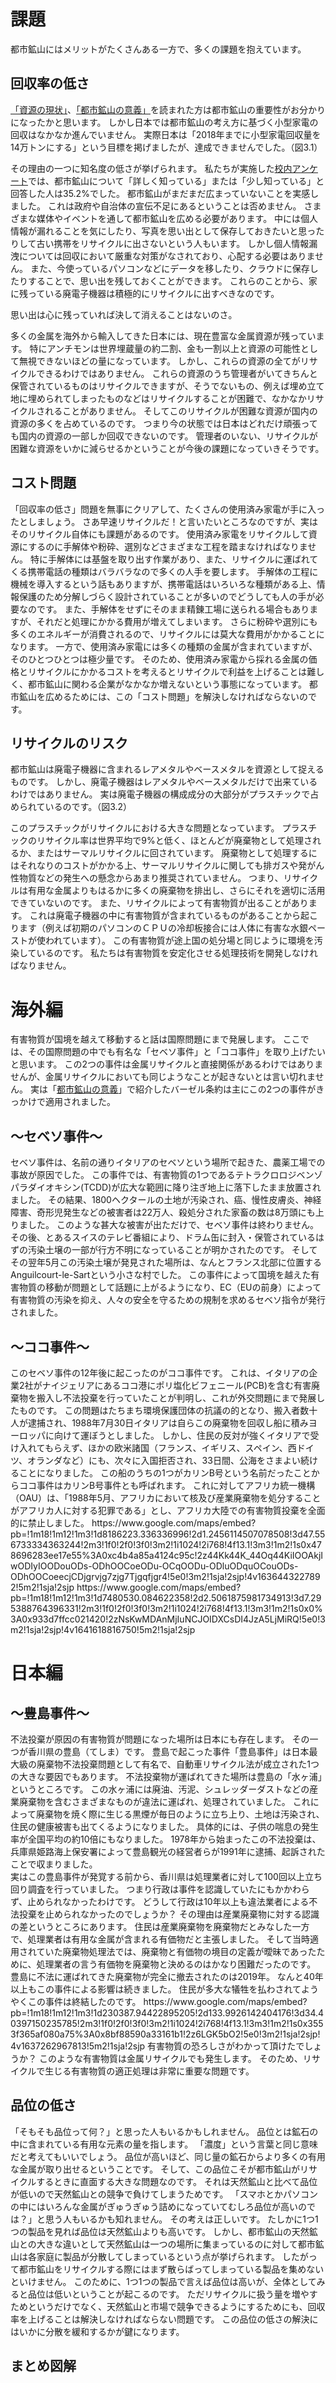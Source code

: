 [//SCML_TITLE]: # (課題)
[//SCML_TITLE_EN]: # (Problem)

<div id="lang_jp">

# 課題

都市鉱山にはメリットがたくさんある一方で、多くの課題を抱えています。

## 回収率の低さ

<a href="../present-situation/">「資源の現状」</a>、<a href="../urban-mining/">「都市鉱山の意義」</a>を読まれた方は都市鉱山の重要性がお分かりになったかと思います。
<SummaryLink id="1">
しかし日本では<ForceText>都市鉱山の考え方に基づく小型家電の回収はなかなか進んでいません。</ForceText>
実際日本は「2018年までに小型家電回収量を14万トンにする」という目標を掲げましたが、達成できませんでした。（図3.1）
</SummaryLink>

<div class="image_container">
    <CaptionImage
        src="../assets/meti/20200807_01.png"
        caption="図3.1 小型家電回収量の推移"
        source="環境省" link="https://www.env.go.jp/press/files/jp/114485.pdf"
        height="40vw"
    ></CaptionImage>
</div>

その理由の一つに<ForceText>知名度の低さ</ForceText>が挙げられます。
私たちが実施した<a href="../activity/questionnaire.html">校内アンケート</a>では、都市鉱山について「詳しく知っている」または「少し知っている」と回答した人は35.2%でした。
都市鉱山がまだまだ広まっていないことを実感しました。
これは政府や自治体の宣伝不足にあるということは否めません。
さまざまな媒体やイベントを通して都市鉱山を広める必要があります。
中には<ForceText>個人情報が漏れる</ForceText>ことを気にしたり、<ForceText>写真を思い出として保存しておきたい</ForceText>と思ったりして古い携帯をリサイクルに出さないという人もいます。
しかし個人情報漏洩については回収において厳重な対策がなされており、心配する必要はありません。
また、今使っているパソコンなどにデータを移したり、クラウドに保存したりすることで、思い出を残しておくことができます。
これらのことから、家に残っている廃電子機器は積極的にリサイクルに出すべきなのです。

<AtomCharacter atom="Pt">
思い出は心に残っていれば決して消えることはないのさ。
</AtomCharacter>

多くの金属を海外から輸入してきた日本には、現在豊富な<Word>金属資源</Word>が残っています。
特にアンチモンは世界埋蔵量の約二割、金も一割以上と資源の可能性として無視できないほどの量になっています。
しかし、<ForceText>これらの資源の全てがリサイクルできるわけではありません。</ForceText>
これらの資源のうち管理者がいてきちんと保管されているものはリサイクルできますが、そうでないもの、例えば埋め立て地に埋められてしまったものなどはリサイクルすることが困難で、なかなかリサイクルされることがありません。
そしてこのリサイクルが困難な資源が国内の資源の多くを占めているのです。
つまり今の状態では日本はどれだけ頑張っても<ForceText>国内の資源の一部しか回収できない</ForceText>のです。
管理者のいない、リサイクルが困難な資源をいかに減らせるかということが今後の課題になっていきそうです。
<!-- (原田幸明Q&A p.5,24より) -->

## コスト問題

「回収率の低さ」問題を無事にクリアして、たくさんの使用済み家電が手に入ったとしましょう。
さあ早速リサイクルだ！と言いたいところなのですが、実はそのリサイクル自体にも課題があるのです。
<SummaryLink id="4">
使用済み家電をリサイクルして資源にするのに<ForceText>手解体や粉砕、選別などさまざまな工程を踏まなければなりません。</ForceText>
</SummaryLink>
特に手解体には基盤を取り出す作業があり、また、リサイクルに運ばれてくる携帯電話の種類はバラバラなので<ForceText>多くの人手を要します。</ForceText>
手解体の工程に機械を導入するという話もありますが、携帯電話はいろいろな種類がある上、情報保護のため分解しづらく設計されていることが多いのでどうしても人の手が必要なのです。
また、手解体をせずにそのまま精錬工場に送られる場合もありますが、それだと処理にかかる費用が増えてしまいます。
さらに粉砕や選別にも多くのエネルギーが消費されるので、リサイクルには莫大な費用がかかることになります。
一方で、使用済み家電には多くの種類の金属が含まれていますが、<ForceText>そのひとつひとつは極少量です。</ForceText>
そのため、使用済み家電から採れる金属の価格とリサイクルにかかるコストを考えるとリサイクルで利益を上げることは難しく、都市鉱山に関わる企業がなかなか増えないという事態になっています。<!-- （イラスト） -->
都市鉱山を広めるためには、この「コスト問題」を解決しなければならないのです。

## リサイクルのリスク

都市鉱山は廃電子機器に含まれる<Word>レアメタル</Word>や<Word>ベースメタル</Word>を資源として捉えるものです。
しかし、廃電子機器はレアメタルやベースメタルだけで出来ているわけではありません。
<SummaryLink id="3">
実は<ForceText>廃電子機器の構成成分の大部分がプラスチックで占められているのです。（図3.2）</ForceText>
</SummaryLink>
<div class="image_container">
    <CaptionImage
        src="../assets/susdi/40dcbe9d88c96297b642179a653642d8.jpg"
        caption="図3.2 携帯電話の構成成分の割合"
        source="SusDI" link="http://susdi.org/wp/data/post-38/"
        height="40vw"
    ></CaptionImage>
</div>

このプラスチックがリサイクルにおける大きな問題となっています。
プラスチックのリサイクル率は世界平均で9%と低く、ほとんどが廃棄物として処理されるか、または<Word>サーマルリサイクル</Word>に回されています。
廃棄物として処理するにはそれなりのコストがかかる上、サーマルリサイクルに関しても排ガスや発がん性物質などの発生への懸念からあまり推奨されていません。
つまり、<ForceText>リサイクルは有用な金属よりもはるかに多くの廃棄物を排出し、さらにそれを適切に活用できていない</ForceText>のです。
<SummaryLink id="5">
また、リサイクルによって<ForceText>有害物質が出る</ForceText>ことがあります。
これは廃電子機器の中に有害物質が含まれているものがあることから起こります（例えば初期のパソコンのＣＰＵの冷却板接合には人体に有害な水銀ペーストが使われています）。
この有害物質が途上国の処分場と同じように環境を汚染しているのです。
私たちは有害物質を安定化させる処理技術を開発しなければなりません。
</SummaryLink>

<Column title="有害物質の恐ろしさ">
<h1>海外編</h1>
有害物質が国境を越えて移動すると話は国際問題にまで発展します。
ここでは、その国際問題の中でも有名な「<Word>セベソ事件</Word>」と「<Word>ココ事件</Word>」を取り上げたいと思います。
この2つの事件は金属リサイクルと直接関係があるわけではありませんが、金属リサイクルにおいても同じようなことが起きないとは言い切れません。
実は「<a href="../urban-mining/">都市鉱山の意義</a>」で紹介した<Word>バーゼル条約</Word>は主にこの2つの事件がきっかけで適用されました。
<SummaryLink id="6">
<h2>～セベソ事件～</h2>
セベソ事件は、名前の通りイタリアのセベソという場所で起きた、農薬工場での事故が原因でした。
この事件では、有害物質の1つであるテトラクロロジベンゾパラダイオキシン(TCDD)が広大な範囲に降り注ぎ地上に落下したまま放置されました。
その結果、1800ヘクタールの土地が汚染され、癌、慢性皮膚炎、神経障害、奇形児発生などの被害者は22万人、殺処分された家畜の数は8万頭にも上りました。
このような甚大な被害が出ただけで、セベソ事件は終わりません。
その後、とあるスイスのテレビ番組により、ドラム缶に封入・保管されているはずの汚染土壌の一部が行方不明になっていることが明かされたのです。
そしてその翌年5月<ForceText>この汚染土壌が発見された場所は、なんとフランス北部に位置するAnguilcourt-le-Sartという小さな村でした。</ForceText>
この事件によって国境を越えた有害物質の移動が問題として話題に上がるようになり、EC（EUの前身）によって有害物質の汚染を抑え、人々の安全を守るための規制を求めるセベソ指令が発行されました。
</SummaryLink>
<SummaryLink id="7">
<h2>～ココ事件～</h2>
このセベソ事件の12年後に起こったのがココ事件です。
これは、イタリアの企業2社がナイジェリアにあるココ港にポリ塩化ビフェニール(PCB)を含む有害廃棄物を搬入し<Word>不法投棄</Word>を行っていたことが判明し、これが外交問題にまで発展したものです。
この問題はたちまち環境保護団体の抗議の的となり、搬入者数十人が逮捕され、1988年7月30日イタリアは自らこの廃棄物を回収し船に積みヨーロッパに向けて運ぼうとしました。
しかし、住民の反対が強くイタリアで受け入れてもらえず、ほかの欧米諸国（フランス、イギリス、スペイン、西ドイツ、オランダなど）にも、次々に入国拒否され、33日間、公海をさまよい続けることになりました。
この船のうちの1つがカリンB号という名前だったことからココ事件はカリンB号事件とも呼ばれます。
これに対してアフリカ統一機構（OAU）は、「1988年5月、アフリカにおいて核及び産業廃棄物を処分することがアフリカ人に対する犯罪である」とし、アフリカ大陸での有害物質投棄を全面的に禁止しました。
</SummaryLink>
<!-- (セベソとかココ、フランスの小さな村の場所を示す地図が欲しいかもby平川) -->
<GoogleMap>
https://www.google.com/maps/embed?pb=!1m18!1m12!1m3!1d8186223.336336996!2d1.2456114507078508!3d47.556733334363244!2m3!1f0!2f0!3f0!3m2!1i1024!2i768!4f13.1!3m3!1m2!1s0x478696283ee17e55%3A0xc4b4a85a4124c95c!2z44Kk44K_44Oq44KiIOOAkjIwODIyIOODouODs-ODhOOCoeODu-OCqOODu-ODluODquOCouODs-ODhOOCoeecjCDjgrvjg7zjg7Tjgqfjgr4!5e0!3m2!1sja!2sjp!4v1636443227892!5m2!1sja!2sjp
</GoogleMap>
<GoogleMap>
https://www.google.com/maps/embed?pb=!1m18!1m12!1m3!1d7480530.084622358!2d2.5061875981734913!3d7.295388764396331!2m3!1f0!2f0!3f0!3m2!1i1024!2i768!4f13.1!3m3!1m2!1s0x0%3A0x933d7ffcc021420!2zNsKwMDAnMjIuNCJOIDXCsDI4JzA5LjMiRQ!5e0!3m2!1sja!2sjp!4v1641618816750!5m2!1sja!2sjp
</GoogleMap>

<h1>日本編</h1>
<SummaryLink id="8"><h2>～豊島事件～</h2>
不法投棄が原因の有害物質が問題になった場所は日本にも存在します。
その一つが香川県の豊島（てしま）です。
豊島で起こった事件「<Word>豊島事件</Word>」は日本最大級の廃棄物不法投棄問題として有名で、<Word>自動車リサイクル法</Word>が成立された1つの大きな要因でもあります。
<!-- （豊島の場所を示す地図） -->
不法投棄物が運ばれてきた場所は豊島の「水ヶ浦」というところです。
この水ヶ浦には廃油、汚泥、<Word>シュレッダーダスト</Word>などの産業廃棄物を含むさまざまなものが違法に運ばれ、処理されていました。
これによって廃棄物を焼く際に生じる黒煙が毎日のように立ち上り、土地は汚染され、住民の健康被害も出てくるようになりました。
具体的には、子供の喘息の発生率が全国平均の約10倍にもなりました。
1978年から始まったこの不法投棄は、兵庫県姫路海上保安署によって豊島観光の経営者らが1991年に逮捕、起訴されたことで収まりました。
<br>
実はこの豊島事件が発覚する前から、香川県は処理業者に対して100回以上立ち回り調査を行っていました。
つまり行政は事件を認識していたにもかかわらず、止められなかったわけです。
どうして行政は10年以上も違法業者による不法投棄を止められなかったのでしょうか？
その理由は<ForceText>産業廃棄物に対する認識の差</ForceText>というところにあります。
住民は産業廃棄物を廃棄物だとみなした一方で、処理業者は有用な金属が含まれる有価物だと主張しました。
そして当時適用されていた<Word>廃棄物処理法</Word>では、廃棄物と有価物の境目の定義が曖昧であったために、処理業者の言う有価物を廃棄物と決めるのはかなり困難だったのです。
<br>
豊島に不法に運ばれてきた廃棄物が完全に撤去されたのは2019年。
なんと<ForceText>40年以上</ForceText>もこの事件による影響は続きました。
住民が多大な犠牲を払わされてようやくこの事件は終結したのです。
</SummaryLink>
<GoogleMap>
https://www.google.com/maps/embed?pb=!1m18!1m12!1m3!1d230387.94422895205!2d133.9926142404176!3d34.40397150235785!2m3!1f0!2f0!3f0!3m2!1i1024!2i768!4f13.1!3m3!1m2!1s0x3553f365af080a75%3A0x8bf88590a33161b1!2z6LGK5bO2!5e0!3m2!1sja!2sjp!4v1637262967813!5m2!1sja!2sjp
</GoogleMap>
有害物質の恐ろしさがわかって頂けたでしょうか？
<ForceText>このような有害物質は金属リサイクルでも発生します。</ForceText>
そのため、リサイクルで生じる有害物質の適正処理は非常に重要な問題です。
</Column>


## 品位の低さ

「そもそも<Word>品位</Word>って何？」と思った人もいるかもしれません。
品位とは鉱石の中に含まれている有用な元素の量を指します。
「濃度」という言葉と同じ意味だと考えてもいいでしょう。
品位が高いほど、同じ量の鉱石からより多くの有用な金属が取り出せるということです。
そして、この品位こそが都市鉱山がリサイクルするときに直面する大きな問題なのです。
<SummaryLink id="2">
それは<ForceText>天然鉱山と比べて品位が低いので天然鉱山との競争で負けてしまう</ForceText>ためです。
「スマホとかパソコンの中にはいろんな金属がぎゅうぎゅう詰めになっていてむしろ品位が高いのでは？」と思う人もいるかも知れません。
その考えは正しいです。
たしかに<ForceText>1つ1つの製品を見れば品位は天然鉱山よりも高い</ForceText>です。
しかし、都市鉱山の天然鉱山との大きな違いとして天然鉱山は一つの場所に集まっているのに対して都市鉱山は各家庭に製品が分散してしまっているという点が挙げられます。
したがって都市鉱山をリサイクルする際にはまず<ForceText>散らばってしまっている製品を集めないといけません。</ForceText>
このために、1つ1つの製品で言えば品位は高いが、<ForceText>全体としてみると品位は低い</ForceText>ということが起こるのです。
ただリサイクルに扱う量を増やすためというだけでなく、天然鉱山と市場で競争できるようにするためにも、回収率を上げることは解決しなければならない問題です。
この品位の低さの解決にはいかに分散を緩和するかが鍵になります。
</SummaryLink>

## まとめ図解

<div class="image_container">
  <svg viewBox="0, 0, 1280, 720" style="width:80vw; margin: 5vh 0 5vh;">
    <use xlink:href="../svg/summary_illust/C.svg#main"></use>
  </svg>
</div>


都市鉱山にはさまざまな課題が絡んでいますね...
なかなか進まないこともナットクできます。

## 参考文献

- 『図解よくわかる「都市鉱山」開発』（原田幸明・醍醐市朗、日刊工業新聞社・2011年8月1日）
- [PRTIMES「スマホのリサイクル回収率は17％。都市鉱山スマホを再資源化へ」](https://prtimes.jp/main/html/rd/p/000000006.000070388.html)
- [三井住友フィナンシャルグループ「「都市鉱山」に眠るレアメタルの資源化に向けて」](https://www.smfg.co.jp/sustainability/report/topics/detail084.html)
- [NIMS「都市鉱山関係データ」](https://www.nims.go.jp/genso/data/urban_mine.html)
- [「都市鉱山の蓄積量推定」に関する Q&A](https://www.nims.go.jp/research/elements/rare-metal/urban-mine/0ej0070000002ym4-att/urban-mine_qa.pdf)
- [petpedia「41 Eye-Opening Recycling Statistics」](https://petpedia.co/recycling-statistics/)
- [イタリア・セベソの化学工場での爆発](http://www.shippai.org/fkd/hf/HC0300002.pdf)
- [環境用語「セベソ事件」](https://www.eic.or.jp/ecoterm/index.php?act=view&serial=1543)
- [The New York Times「Toxic Waste Boomerang: Ciao Italy!」](https://www.nytimes.com/1988/09/03/world/toxic-waste-boomerang-ciao-italy.html)
- [The Washington Post「AFTER DUMPING ON NIGERIA, ITALY TAKES IT ALL BACK」](https://www.washingtonpost.com/archive/politics/1988/09/04/after-dumping-on-nigeria-italy-takes-it-all-back/349505f5-f0ca-4364-9563-3d1f9d48125f/)
- [ecoo「豊島事件が残した課題」](https://www.re-ver.co.jp/magazine/pdf/ecooVOL25.pdf)
- [E-VALUE「豊島の不法投棄問題を振り返る」](https://www.env-value.co.jp/columns/press57/)

<PNBar prev="../urban-mining/" next="../measure/" prev_text="都市鉱山の意義" next_text="現在の取り組み"></PNBar>
<FloatingMenu>
h1 課題
h2 回収率の低さ
h2 コスト問題
h2 リサイクルのリスク
h2 品位の低さ
h2 まとめ図解
h2 参考文献
</FloatingMenu>

</div>
<div id="lang_en">

# Problem

Urban mining makes a lot of profit, but there are still many obstacles.

## Low Collection Rate

If you read [&#147;Present Situation&#148;](../present-situation/) and [&#147;Urban Mining&#148;](../urban-mining/);, you should understand how important urban mining is.
<SummaryLink id="1_en">
However, <ForceText>collecting on the idea of urban mining is not so active</ForceText> in Japan.
In fact, Japan set a goal to collect 140 thousand tons of small home appliances by 2018, but they could not achieve. (Fig. 3.1)
</SummaryLink>

<div class="image_container">
    <CaptionImage
        src="../assets/meti/20200807_01.png"
        caption="Fig. 3.1 How much home appliances were collected in a year?"
        source="環境省" link="https://www.env.go.jp/press/files/jp/114485.pdf"
        height="40vw"
    ></CaptionImage>
</div>

One of the reasons for this is <ForceText>lack of name recognition</ForceText>.
In [our survey at school](../activity/questionnaire.html), 35.2% of the students answered that they knew "a lot" or "a little" about urban mines.
We realized that urban mining is still not widely known.
It is hard to deny that this is due to the lack of promotion by the government and municipalities.
They need to spread the word urban mining through various media and events.
Some people do not recycle their old cell phones because they are worried about <ForceText>their personal information being leaked</ForceText> or they want to <ForceText>keep their photos as memories</ForceText>.
However, they do not have to worry about leaking personal information, as strict measures are taken in the collection process.
You can also preserve your memories by transferring the data to your current PC or other devices, or by storing them in your cloud.
For these reasons, you should actively recycle e-waste left in your house.

<AtomCharacter atom="Pt">
Your memories in your mind will never be lost.
</AtomCharacter>

Japan, which has imported many metals from overseas, has abundant <Word>metal resources</Word>.
Antimony, in particular, accounts for about 20% of the world's reserves, and gold for more than 10%, which is too much to ignore as potential resources.
However, <ForceText>not all of these resources can be recycled</ForceText>.
Of these resources, those that are managed and stored properly can be recycled, but those that are not, such as those that have been buried in landfills, are difficult to recycle and are not recycled very often.
And these resources that are difficult to recycle account for most of the resources in Japan.
In short, in its current state, <ForceText>Japan can only recover a part of the domestic resources</ForceText> however hard it tries.
How to reduce the amount of resources that are not managed and are difficult to recycle is going to be an issue in the future.

## Cost Problem

Suppose you have successfully overcome the "low collection rate" problem and get a lot of used appliances.
You would like to say, "Let's recycle!" but actually recycling itself has its own problems.
<SummaryLink id="4_en">
In order to recycle used home appliances and turn them into resources, <ForceText>various processes such as manual dismantling, crushing, and sorting must be done</ForceText>.
In particular, manual dismantling involves taking out the base, and also <ForceText>requires a lot of labor</ForceText> because many different types of cell phones are brought for recycling.
Some people have talked about introducing machines to the manual disassembly process, but since there are many different types of cell phones and they are often designed to be difficult to disassemble to protect information, manual labor is necessary.
In some cases, the e-waste is sent directly to a refinery without manual dismantling, but this increases the cost of processing.
In addition, a lot of energy is consumed in crushing and sorting, which makes recycling very expensive.
On the other hand, used home appliances include many kinds of metals, but <ForceText>each of them is a very small volume</ForceText>.
As a result, considering the price of metals extracted from used home appliances and the cost of recycling, it is difficult to make a profit from recycling, and the number of companies engaging in urban mining is not increasing rapidly.
In order to spread the use of urban mines, this "cost problem" has to be solved.
</SummaryLink>

## Risk of Recycling

In the idea of urban mining, <Word>minor metals</Word> and <Word>base metals</Word> included in waste electronic equipment are regarded as resources.
However, waste electronics are not only made of minor metals and base metals.
<SummaryLink id="3_en">
In fact, <ForceText>the majority of the components of waste electronics are made up of plastic</ForceText>. (Fig. 3.2)
</SummaryLink>

<div class="image_container">
    <CaptionImage src="../assets/susdi/40dcbe9d88c96297b642179a653642d8.jpg"
        caption="Fig. 3.2 What is a cell phone made of?"
        source="SusDI"
        href="http://susdi.org/wp/data/post-38/"
        height="40vw"
    ></CaptionImage>
</div>

This plastic causes a big problem in recycling.
The global average recycling rate of plastic is low at 9%, and most of it is disposed of as waste or <Word>thermal recycling</Word>.
It costs a lot of money to process them as waste, and thermal recycling is not recommended due to concerns about the emission of exhaust gas and carcinogens.
In other words, <ForceText>recycling produces far more waste than useful metals, and also fails to properly use it</ForceText>.
<SummaryLink id="5_en">
In addition, <ForceText>recycling may generate hazardous substances</ForceText>.
This is caused by harmful substances in e-waste (For example, mercury paste, which is harmful to the human body, was used to bond the CPU cooling plates of early PCs).
These toxic substances are polluting the environment as well as disposal sites in developing countries.
You need to develop technologies to make toxic substances stable.
</SummaryLink>

<Column title="The Horror of Harmful Substances">

# Overseas

When harmful substances travel across borders, the discussion develops into an international issue.
In this article, we would like to talk about two famous international problems, <Word>Seveso disaster</Word> and <Word>Koko Incident</Word>.
Although these two incidents are not directly related to metal recycling, you cannot conclude that the same thing will not happen in metal recycling.
In fact, the <Word>Basel Convention</Word>, introduced in the section "[Significance of Urban Mining](../urban-mining/)," was concluded mainly because of these two incidents.

<SummaryLink id="6_en">
<h2>Seveso disaster</h2>
The Seveso disaster, as the name suggests, was caused by an accident at a pesticide factory in a place called Seveso, Italy.
In this incident, one of the hazardous substances, tetrachlorodibenzo-p dioxin (TCDD), rained down on a vast area and was left.
As a result, 1,800 hectares of land were contaminated, 220,000 people suffered from cancer, chronic dermatitis, neurological disorders, and deformed babies, and 80,000 livestock were killed.
This tremendous damage is not the end of the Seveso disaster.  Later, a Swiss TV program revealed that some of the contaminated soil that was supposed to be sealed and stored in drums had been lost.
In May of the next year, <ForceText>this contaminated soil was discovered in a small village in northern France called Anguilcourt-le-Sart</ForceText>.
This incident raised the issue of the movement of hazardous substances across borders, and the Seveso Directive was issued by the EC ( forerunner of the EU), which called for regulations to reduce the pollution of hazardous substances and protect the safety of people.
</SummaryLink>

<SummaryLink id="7_en">
<h2>Koko Incident</h2>
Twelve years after this Seveso incident, the Koko incident occurred.
It was discovered that two companies in Italy were <Word>illegal disposal</Word>, including polychlorinated biphenyl (PCB), at the Koko Port in Nigeria and developed into a diplomatic issue.
The issue quickly became the target of protests of environmental groups, dozens of haulers were arrested, and on July 30, 1988, Italy tried to collect the waste on its own, load it on a ship, and move it to Europe.
However, because of the strong opposition by the residents, they were not accepted in Italy, and other Western countries (France, England, Spain, West Germany, the Netherlands, etc.) refused to allow them to enter the country one after another, and for 33 days they wandered the high seas.
One of the ships was named Karin B, so this incident is also known as the Karin B incident.
In May 1988, the Organization of African Unity (OAU) banned all disposal of hazardous substances on the African continent, and stated that "the disposal of nuclear and industrial waste in Africa is a crime against the African people."
</SummaryLink>

<GoogleMap>
https://www.google.com/maps/embed?pb=!1m18!1m12!1m3!1d8186223.336336996!2d1.2456114507078508!3d47.556733334363244!2m3!1f0!2f0!3f0!3m2!1i1024!2i768!4f13.1!3m3!1m2!1s0x478696283ee17e55%3A0xc4b4a85a4124c95c!2z44Kk44K_44Oq44KiIOOAkjIwODIyIOODouODs-ODhOOCoeODu-OCqOODu-ODluODquOCouODs-ODhOOCoeecjCDjgrvjg7zjg7Tjgqfjgr4!5e0!3m2!1sja!2sjp!4v1636443227892!5m2!1sja!2sjp
</GoogleMap>
<GoogleMap>
https://www.google.com/maps/embed?pb=!1m18!1m12!1m3!1d7480530.084622358!2d2.5061875981734913!3d7.295388764396331!2m3!1f0!2f0!3f0!3m2!1i1024!2i768!4f13.1!3m3!1m2!1s0x0%3A0x933d7ffcc021420!2zNsKwMDAnMjIuNCJOIDXCsDI4JzA5LjMiRQ!5e0!3m2!1sja!2sjp!4v1641618816750!5m2!1sja!2sjp
</GoogleMap>

# Japan

<SummaryLink id="8_en">
<h2>Teshima Incident</h2>
There are places in Japan that had problems with harmful substances caused by illegal disposal.
One of them is  Teshima in Kagawa Prefecture.
The <Word>Teshima Incident</Word>, an incident that took place in Teshima is famous as one of the largest illegal waste disposal problems in Japan, and is one of the main reasons why <Word>the Act on Recycling, etc. of End-of-Life Vehicles</Word> was introduced.
The place where the illegally deposited waste was brought to is called Mizugaura in Teshima.
Various items, including industrial waste such as waste oil, sludge and <Word>shredder dust</Word>, were illegally brought there for processing.
This resulted in the daily emission of black smoke generated when burning the waste, which polluted the land and caused health problems for the residents.
To be specific, the rate of asthma in children is about 10 times as high as the national average.
The illegal disposal, which began in 1978, ended when the owners of Teshima Kanko were arrested and prosecuted in 1991 by the Himeji Coast Guard in Hyogo Prefecture.
<br>
In fact, before this incident in Teshima was found out, Kagawa Prefecture had conducted over 100 spot checks on the processor.
In other words, the administration was aware of the incident, but was unable to stop it.
Why haven't they been able to stop illegal dumping by illegal companies for more than 10 years?
The reason for this lies in <ForceText>the difference in perception of industrial waste</ForceText>.
Residents regarded the industrial waste as waste, while the processor insisted that it was valuable, because it contained useful metals.
<Word>The Waste Management and Public Cleansing Law</Word>, which was applied at that time, did not define the border between waste and valuable resources.
So, it was difficult to determine what the processor meant by valuable resources.
<br>
The waste illegally brought to Teshima will not be completely removed until 2019.
The influence of this incident lasted for <ForceText>over 40 years</ForceText>.
The incident finally ended after the residents were made to pay a great sacrifice.
</SummaryLink>

<GoogleMap>
https://www.google.com/maps/embed?pb=!1m18!1m12!1m3!1d230387.94422895205!2d133.9926142404176!3d34.40397150235785!2m3!1f0!2f0!3f0!3m2!1i1024!2i768!4f13.1!3m3!1m2!1s0x3553f365af080a75%3A0x8bf88590a33161b1!2z6LGK5bO2!5e0!3m2!1sja!2sjp!4v1637262967813!5m2!1sja!2sjp
</GoogleMap>

Do you understand the horror of hazardous substances?

<ForceText>They are also generated in metal recycling.</ForceText>
That is why the proper processing of hazardous substances generated by recycling is a very important issue.
</Column>


## Low Grade

Some of you may be thinking, "What is <Word>grade</Word> in the first place?"
The grade means the amount of useful elements contained in ore.
You can think of it as the same thing as the word "content."
The higher the grade, the more useful metals can be taken out from the same amount of ore.
And this grade is the major problem that urban mining faces when it comes to recycling.
<SummaryLink id="2_en">
This is because <ForceText>the grade is lower than that of natural mines, so it loses in competition with natural mines</ForceText>.
Some people may think, "Isn't it rather high grade to have all kinds of metals jammed into a phone or computer?"
The idea is right.
It is certainly true that <ForceText>the grade of each product is higher than that of a natural mine</ForceText>.
However, one of the major differences between urban mines and natural mines is that natural mines are gathered in one place, while urban mines have their products scattered around each household.
<span class="sorry">下とくっついたんかな?</span>
This is why the grade of each product is high, but <ForceText>the grade of the products as a whole is low</ForceText>.
Increasing the collection rate is a problem that must be solved, not only in order to increase the amount of waste for recycling, but also in order to be able to compete in the market with natural mines.
The key to solving this low grade is how to ease the distribution.
</SummaryLink>

## Summary Chart

<div class="image_container">
  <svg viewBox="0, 0, 1200, 700" style="width:80vw; height:40vw; margin: 5vh 0 5vh;">
    <use xlink:href="../svg/summary_illust/C.svg#main"></use>
  </svg>
</div>


Urban mining involves a lot of issues….
You can understand that it is not easy to make progress.

## References

- 『図解よくわかる「都市鉱山」開発』（原田幸明・醍醐市朗、日刊工業新聞社・2011年8月1日）
- [PRTIMES「スマホのリサイクル回収率は17％。都市鉱山スマホを再資源化へ」](https://prtimes.jp/main/html/rd/p/000000006.000070388.html)
- [三井住友フィナンシャルグループ「「都市鉱山」に眠るレアメタルの資源化に向けて」](https://www.smfg.co.jp/sustainability/report/topics/detail084.html)
- [NIMS「都市鉱山関係データ」](https://www.nims.go.jp/genso/data/urban_mine.html)
- [「都市鉱山の蓄積量推定」に関する Q&A](https://www.nims.go.jp/research/elements/rare-metal/urban-mine/0ej0070000002ym4-att/urban-mine_qa.pdf)
- [petpedia「41 Eye-Opening Recycling Statistics」](https://petpedia.co/recycling-statistics/)
- [イタリア・セベソの化学工場での爆発](http://www.shippai.org/fkd/hf/HC0300002.pdf)
- [環境用語「セベソ事件」](https://www.eic.or.jp/ecoterm/index.php?act=view&serial=1543)
- [The New York Times「Toxic Waste Boomerang: Ciao Italy!」](https://www.nytimes.com/1988/09/03/world/toxic-waste-boomerang-ciao-italy.html)
- [The Washington Post「AFTER DUMPING ON NIGERIA, ITALY TAKES IT ALL BACK」](https://www.washingtonpost.com/archive/politics/1988/09/04/after-dumping-on-nigeria-italy-takes-it-all-back/349505f5-f0ca-4364-9563-3d1f9d48125f/)
- [ecoo「豊島事件が残した課題」](https://www.re-ver.co.jp/magazine/pdf/ecooVOL25.pdf)
- [E-VALUE「豊島の不法投棄問題を振り返る」](https://www.env-value.co.jp/columns/press57/)

<PNBar prev="../urban-mining/" next="../measure/" prev_text="Significance of Urban Mining" next_text="Measure"></PNBar>
<FloatingMenu>
h1 Problem
h2 Low Collection Rate
h2 Cost Problem
h2 Risk of Recycling
h2 Low Grade
h2 Summary Chart
h2 References
</FloatingMenu>

</div>